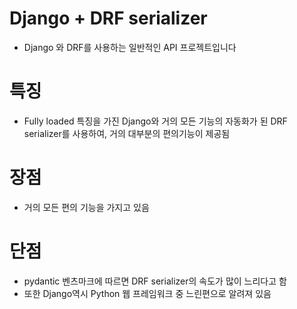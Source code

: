 # Django + DRF serializer
- Django 와 DRF를 사용하는 일반적인 API 프로젝트입니다

# 특징
- Fully loaded 특징을 가진 Django와 거의 모든 기능의 자동화가 된 DRF serializer를 사용하여, 거의 대부분의 편의기능이 제공됨

# 장점
- 거의 모든 편의 기능을 가지고 있음

# 단점
- pydantic 벤츠마크에 따르면 DRF serializer의 속도가 많이 느리다고 함
- 또한 Django역시 Python 웹 프레임워크 중 느린편으로 알려져 있음
